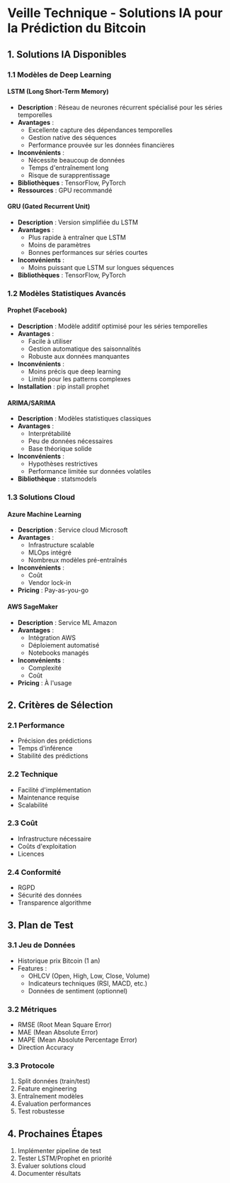 # Veille Technique - Solutions IA pour la Prédiction du Bitcoin

## 1. Solutions IA Disponibles

### 1.1 Modèles de Deep Learning
#### LSTM (Long Short-Term Memory)
- **Description** : Réseau de neurones récurrent spécialisé pour les séries temporelles
- **Avantages** :
  - Excellente capture des dépendances temporelles
  - Gestion native des séquences
  - Performance prouvée sur les données financières
- **Inconvénients** :
  - Nécessite beaucoup de données
  - Temps d'entraînement long
  - Risque de surapprentissage
- **Bibliothèques** : TensorFlow, PyTorch
- **Ressources** : GPU recommandé

#### GRU (Gated Recurrent Unit)
- **Description** : Version simplifiée du LSTM
- **Avantages** :
  - Plus rapide à entraîner que LSTM
  - Moins de paramètres
  - Bonnes performances sur séries courtes
- **Inconvénients** :
  - Moins puissant que LSTM sur longues séquences
- **Bibliothèques** : TensorFlow, PyTorch

### 1.2 Modèles Statistiques Avancés
#### Prophet (Facebook)
- **Description** : Modèle additif optimisé pour les séries temporelles
- **Avantages** :
  - Facile à utiliser
  - Gestion automatique des saisonnalités
  - Robuste aux données manquantes
- **Inconvénients** :
  - Moins précis que deep learning
  - Limité pour les patterns complexes
- **Installation** : pip install prophet

#### ARIMA/SARIMA
- **Description** : Modèles statistiques classiques
- **Avantages** :
  - Interprétabilité
  - Peu de données nécessaires
  - Base théorique solide
- **Inconvénients** :
  - Hypothèses restrictives
  - Performance limitée sur données volatiles
- **Bibliothèque** : statsmodels

### 1.3 Solutions Cloud
#### Azure Machine Learning
- **Description** : Service cloud Microsoft
- **Avantages** :
  - Infrastructure scalable
  - MLOps intégré
  - Nombreux modèles pré-entraînés
- **Inconvénients** :
  - Coût
  - Vendor lock-in
- **Pricing** : Pay-as-you-go

#### AWS SageMaker
- **Description** : Service ML Amazon
- **Avantages** :
  - Intégration AWS
  - Déploiement automatisé
  - Notebooks managés
- **Inconvénients** :
  - Complexité
  - Coût
- **Pricing** : À l'usage

## 2. Critères de Sélection

### 2.1 Performance
- Précision des prédictions
- Temps d'inférence
- Stabilité des prédictions

### 2.2 Technique
- Facilité d'implémentation
- Maintenance requise
- Scalabilité

### 2.3 Coût
- Infrastructure nécessaire
- Coûts d'exploitation
- Licences

### 2.4 Conformité
- RGPD
- Sécurité des données
- Transparence algorithme

## 3. Plan de Test

### 3.1 Jeu de Données
- Historique prix Bitcoin (1 an)
- Features :
  - OHLCV (Open, High, Low, Close, Volume)
  - Indicateurs techniques (RSI, MACD, etc.)
  - Données de sentiment (optionnel)

### 3.2 Métriques
- RMSE (Root Mean Square Error)
- MAE (Mean Absolute Error)
- MAPE (Mean Absolute Percentage Error)
- Direction Accuracy

### 3.3 Protocole
1. Split données (train/test)
2. Feature engineering
3. Entraînement modèles
4. Évaluation performances
5. Test robustesse

## 4. Prochaines Étapes
1. Implémenter pipeline de test
2. Tester LSTM/Prophet en priorité
3. Évaluer solutions cloud
4. Documenter résultats 